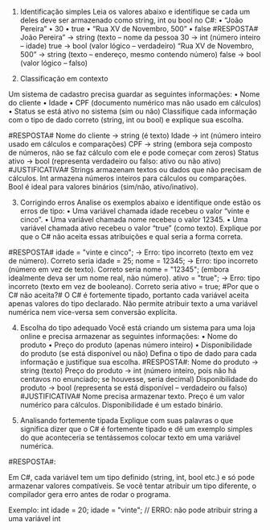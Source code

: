 1. Identificação simples
Leia os valores abaixo e identifique se cada um deles deve ser armazenado como string, int ou bool no C#:
• “João Pereira”
• 30
• true
• “Rua XV  de Novembro, 500”
• false
#RESPOSTA#
João Pereira” → string (texto – nome da pessoa
30 → int (número inteiro – idade)
true → bool (valor lógico – verdadeiro)
“Rua XV de Novembro, 500” → string (texto – endereço, mesmo contendo número)
false → bool (valor lógico – falso)


2. Classificação em contexto

Um sistema de cadastro precisa guardar as seguintes informações:
• Nome do cliente
• Idade
• CPF (documento numérico mas não usado em cálculos)
• Status se está ativo no sistema (sim ou não)
Classifique cada informação com o tipo de dado correto (string, int ou bool) e explique sua escolha.

#RESPOSTA#
Nome do cliente → string (é texto)
Idade → int (número inteiro usado em cálculos e comparações)
CPF → string (embora seja composto de números, não se faz cálculo com ele e pode começar com zeros)
Status ativo → bool (representa verdadeiro ou falso: ativo ou não ativo)
#JUSTIFICATIVA#
Strings armazenam textos ou dados que não precisam de cálculos.
Int armazena números inteiros para cálculos ou comparações.
Bool é ideal para valores binários (sim/não, ativo/inativo).

3. Corrigindo erros
Analise os exemplos abaixo e identifique onde estão os erros de tipo:
• Uma variável chamada idade recebeu o valor “vinte e cinco”.
• Uma variável chamada nome recebeu o valor 12345.
• Uma variável chamada ativo recebeu o valor “true” (como texto).
Explique por que o C# não aceita essas atribuições e qual seria a forma correta.

#RESPOSTA#
idade = "vinte e cinco"; → Erro: tipo incorreto (texto em vez de número). Correto seria idade = 25;
nome = 12345; → Erro: tipo incorreto (número em vez de texto). Correto seria nome = "12345"; (embora idealmente deva ser um nome real, não número).
ativo = "true"; → Erro: tipo incorreto (texto em vez de booleano). Correto seria ativo = true;
#Por que o C# não aceita?#
O C# é fortemente tipado, portanto cada variável aceita apenas valores do tipo declarado. Não permite atribuir texto a uma variável numérica nem vice-versa sem conversão explícita.


4. Escolha do tipo adequado
Você está criando um sistema para uma loja online e precisa armazenar as seguintes informações:
• Nome do produto
• Preço do produto (apenas número inteiro)
• Disponibilidade do produto (se está disponível ou não)
Defina o tipo de dado para cada informação e justifique sua escolha.
#RESPOSTA#:
Nome do produto → string (texto)
Preço do produto → int (número inteiro, pois não há centavos no enunciado; se houvesse, seria decimal)
Disponibilidade do produto → bool (representa se está disponível – verdadeiro ou falso)
#JUSTIFICATIVA#
Nome precisa armazenar texto.
Preço é um valor numérico para cálculos.
Disponibilidade é um estado binário.

5. Analisando fortemente tipada
Explique com suas palavras o que significa dizer que o C# é fortemente tipado e dê um exemplo simples
do que aconteceria se tentássemos colocar texto em uma variável numérica.

#RESPOSTA#:

Em C#, cada variável tem um tipo definido (string, int, bool etc.) e só pode armazenar valores compatíveis. Se você tentar atribuir um tipo diferente, o compilador gera erro antes de rodar o programa.

Exemplo:
int idade = 20;
idade = "vinte"; // ERRO: não pode atribuir string a uma variável int
